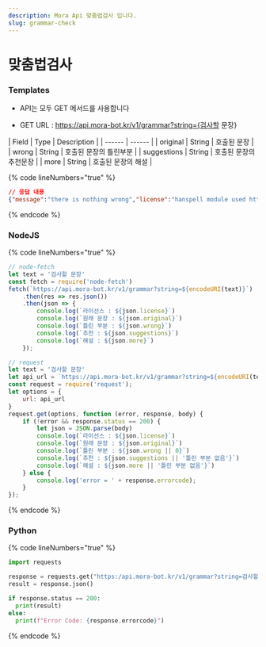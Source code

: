 ```yaml
---
description: Mora Api 맞춤법검사 입니다.
slug: grammar-check
---
```


# 맞춤법검사

### Templates

* API는 모두 GET 메서드를 사용합니다

* GET URL : https://api.mora-bot.kr/v1/grammar?string={검사할 문장}

| Field | Type | Description |
| ------ | ------ |
| original | String | 호출된 문장 |
| wrong | String | 호출된 문장의 틀린부분 |
| suggestions | String | 호출된 문장의 추천문장 |
| more | String | 호출된 문장의 해설 |

{% code lineNumbers="true" %}
```json
// 응답 내용
{"message":"there is nothing wrong","license":"hanspell module used https://www.npmjs.com/package/hanspell","status":200,"original":"안녕하세요","errnum":0,"success":true}
```
{% endcode %}

### NodeJS

{% code lineNumbers="true" %}
```javascript
// node-fetch
let text = '검사할 문장'
const fetch = require('node-fetch')
fetch(`https://api.mora-bot.kr/v1/grammar?string=${encodeURI(text)}`)
    .then(res => res.json())
    .then(json => {
        console.log(`라이선스 : ${json.license}`)
        console.log(`원래 문장 : ${json.original}`)
        console.log(`틀린 부분 : ${json.wrong}`)
        console.log(`추천 : ${json.suggestions}`)
        console.log(`해설 : ${json.more}`)
    });

// request
let text = '검사할 문장'
let api_url = `https://api.mora-bot.kr/v1/grammar?string=${encodeURI(text)}`
const request = require('request');
let options = {
    url: api_url
}
request.get(options, function (error, response, body) {
    if (!error && response.status == 200) {
        let json = JSON.parse(body)
        console.log(`라이선스 : ${json.license}`)
        console.log(`원래 문장 : ${json.original}`)
        console.log(`틀린 부분 : ${json.wrong || 0}`)
        console.log(`추천 : ${json.suggestions || '틀린 부분 없음'}`)
        console.log(`해설 : ${json.more || '틀린 부분 없음'}`)
    } else {
        console.log('error = ' + response.errorcode);
    }
});
```
{% endcode %}

### Python

{% code lineNumbers="true" %}
```python
import requests

response = requests.get("https:/api.mora-bot.kr/v1/grammar?string=검사할문장")
result = response.json()

if response.status == 200:
  print(result)
else:
  print(f"Error Code: {response.errorcode}")
```
{% endcode %}
